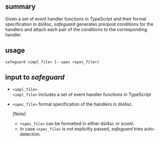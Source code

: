 ## summary

Given a set of event handler functions in TypeScript
and their formal specification in dsl4sc,
_safeguard_ generates pre/post conditions for the handlers and
attach each pair of the conditions to the corresponding handler.

## usage

```
safeguard <impl_file> [--spec <spec_file>]
```

## input to _safeguard_

- `<impl_file>`  
  `<impl_file>` includes a set of event handler functions in TypeScript

- `<spec_file>`
  formal specification of the handlers in dsl4sc.

  [Note]
  - `<spec_file>` can be formatted in either dsl4sc or scxml.
  - In case `<spec_file>` is not explicitly passed, _safeguard_ tries auto-detection.

